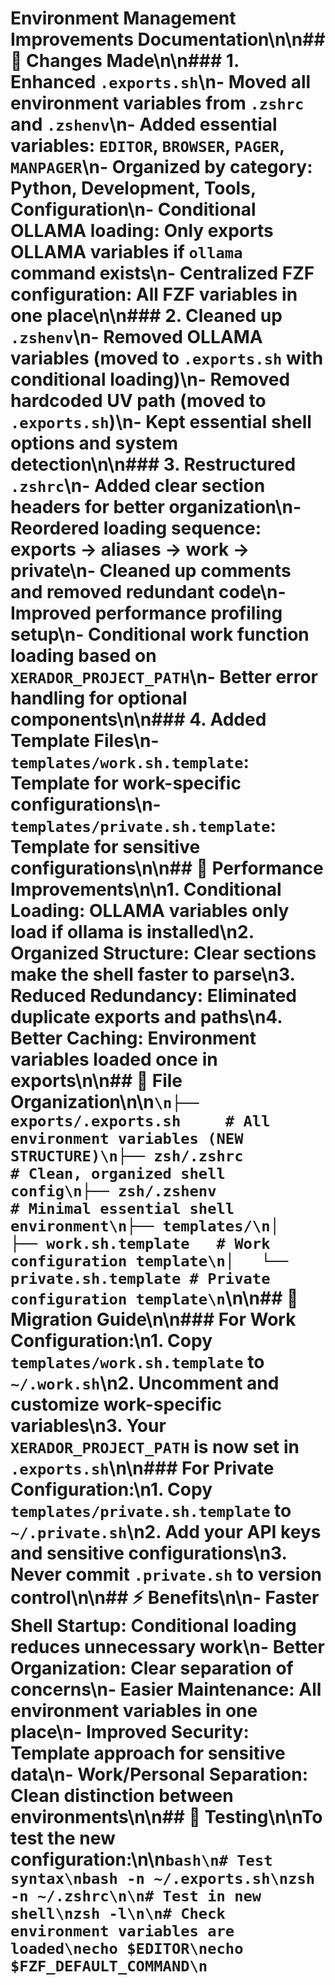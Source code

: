 # Environment Management Improvements Documentation\n\n## 🔧 Changes Made\n\n### 1. Enhanced `.exports.sh`\n- **Moved all environment variables** from `.zshrc` and `.zshenv`\n- **Added essential variables**: `EDITOR`, `BROWSER`, `PAGER`, `MANPAGER`\n- **Organized by category**: Python, Development, Tools, Configuration\n- **Conditional OLLAMA loading**: Only exports OLLAMA variables if `ollama` command exists\n- **Centralized FZF configuration**: All FZF variables in one place\n\n### 2. Cleaned up `.zshenv`\n- **Removed OLLAMA variables** (moved to `.exports.sh` with conditional loading)\n- **Removed hardcoded UV path** (moved to `.exports.sh`)\n- **Kept essential shell options** and system detection\n\n### 3. Restructured `.zshrc`\n- **Added clear section headers** for better organization\n- **Reordered loading sequence**: exports → aliases → work → private\n- **Cleaned up comments** and removed redundant code\n- **Improved performance profiling** setup\n- **Conditional work function loading** based on `XERADOR_PROJECT_PATH`\n- **Better error handling** for optional components\n\n### 4. Added Template Files\n- **`templates/work.sh.template`**: Template for work-specific configurations\n- **`templates/private.sh.template`**: Template for sensitive configurations\n\n## 🚀 Performance Improvements\n\n1. **Conditional Loading**: OLLAMA variables only load if ollama is installed\n2. **Organized Structure**: Clear sections make the shell faster to parse\n3. **Reduced Redundancy**: Eliminated duplicate exports and paths\n4. **Better Caching**: Environment variables loaded once in exports\n\n## 📁 File Organization\n\n```\n├── exports/.exports.sh     # All environment variables (NEW STRUCTURE)\n├── zsh/.zshrc             # Clean, organized shell config\n├── zsh/.zshenv            # Minimal essential shell environment\n├── templates/\n│   ├── work.sh.template   # Work configuration template\n│   └── private.sh.template # Private configuration template\n```\n\n## 🔄 Migration Guide\n\n### For Work Configuration:\n1. Copy `templates/work.sh.template` to `~/.work.sh`\n2. Uncomment and customize work-specific variables\n3. Your `XERADOR_PROJECT_PATH` is now set in `.exports.sh`\n\n### For Private Configuration:\n1. Copy `templates/private.sh.template` to `~/.private.sh`\n2. Add your API keys and sensitive configurations\n3. **Never commit `.private.sh` to version control**\n\n## ⚡ Benefits\n\n- **Faster Shell Startup**: Conditional loading reduces unnecessary work\n- **Better Organization**: Clear separation of concerns\n- **Easier Maintenance**: All environment variables in one place\n- **Improved Security**: Template approach for sensitive data\n- **Work/Personal Separation**: Clean distinction between environments\n\n## 🧪 Testing\n\nTo test the new configuration:\n\n```bash\n# Test syntax\nbash -n ~/.exports.sh\nzsh -n ~/.zshrc\n\n# Test in new shell\nzsh -l\n\n# Check environment variables are loaded\necho $EDITOR\necho $FZF_DEFAULT_COMMAND\n```